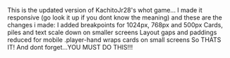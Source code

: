 This is the updated version of KachitoJr28's whot game...
I made it responsive (go look it up if you dont know the meaning) and these are the changes i made:
I added breakpoints for 1024px, 768px and 500px
Cards, piles and text scale down on smaller screens
Layout gaps and paddings reduced for mobile
.player-hand wraps cards on small screens
So THATS IT!
And dont forget...YOU MUST DO THIS!!!
